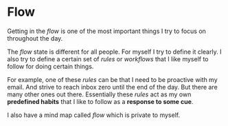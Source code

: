 # Flow
Getting in the _flow_ is one of the most important things I try to focus on throughout the day.

The _flow_ state is different for all people. For myself I try to define it clearly. I also try to define a certain set of _rules_ or _workflows_ that I like myself to follow for doing certain things.

For example, one of these _rules_ can be that I need to be proactive with my email. And strive to reach inbox zero until the end of the day. But there are many other ones out there. Essentially these _rules_ act as my own __predefined habits__ that I like to follow as a __response to some cue__.

I also have a mind map called _flow_ which is private to myself. 